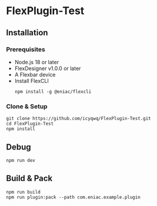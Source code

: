 
# FlexPlugin-Test



## Installation


### **Prerequisites**

- Node.js 18 or later  
- FlexDesigner v1.0.0 or later  
- A Flexbar device 
- Install FlexCLI  
  ```
  npm install -g @eniac/flexcli
  ```

### Clone & Setup

```
git clone https://github.com/icyqwq/FlexPlugin-Test.git
cd FlexPlugin-Test
npm install
```

## Debug

```
npm run dev
```

## Build & Pack

```
npm run build
npm run plugin:pack --path com.eniac.example.plugin
```
  
